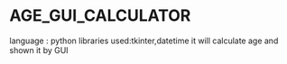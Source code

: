 # AGE_GUI_CALCULATOR
language : python
libraries used:tkinter,datetime
it will calculate age and shown it by GUI
